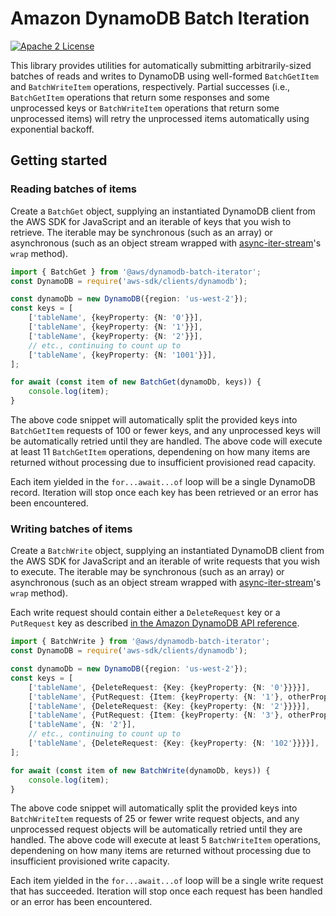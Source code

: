 # Amazon DynamoDB Batch Iteration

[![Apache 2 License](https://img.shields.io/github/license/awslabs/dynamodb-data-mapper-js.svg?style=flat)](http://aws.amazon.com/apache-2-0/)

This library provides utilities for automatically submitting arbitrarily-sized
batches of reads and writes to DynamoDB using well-formed `BatchGetItem` and
`BatchWriteItem` operations, respectively. Partial successes (i.e.,
`BatchGetItem` operations that return some responses and some unprocessed keys
or `BatchWriteItem` operations that return some unprocessed items) will retry
the unprocessed items automatically using exponential backoff.

## Getting started

### Reading batches of items

Create a `BatchGet` object, supplying an instantiated DynamoDB client from the
AWS SDK for JavaScript and an iterable of keys that you wish to retrieve. The
iterable may be synchronous (such as an array) or asynchronous (such as an
object stream wrapped with [async-iter-stream](https://github.com/calvinmetcalf/async-iter-stream)'s
`wrap` method).

```typescript
import { BatchGet } from '@aws/dynamodb-batch-iterator';
const DynamoDB = require('aws-sdk/clients/dynamodb');

const dynamoDb = new DynamoDB({region: 'us-west-2'});
const keys = [
    ['tableName', {keyProperty: {N: '0'}}],
    ['tableName', {keyProperty: {N: '1'}}],
    ['tableName', {keyProperty: {N: '2'}}],
    // etc., continuing to count up to
    ['tableName', {keyProperty: {N: '1001'}}],
];

for await (const item of new BatchGet(dynamoDb, keys)) {
    console.log(item);
}
```

The above code snippet will automatically split the provided keys into
`BatchGetItem` requests of 100 or fewer keys, and any unprocessed keys will be
automatically retried until they are handled. The above code will execute at
least 11 `BatchGetItem` operations, dependening on how many items are returned
without processing due to insufficient provisioned read capacity.

Each item yielded in the `for...await...of` loop will be a single DynamoDB
record. Iteration will stop once each key has been retrieved or an error has
been encountered.

### Writing batches of items

Create a `BatchWrite` object, supplying an instantiated DynamoDB client from the
AWS SDK for JavaScript and an iterable of write requests that you wish to
execute. The iterable may be synchronous (such as an array) or asynchronous
(such as an object stream wrapped with [async-iter-stream](https://github.com/calvinmetcalf/async-iter-stream)'s
`wrap` method).

Each write request should contain either a `DeleteRequest` key or a `PutRequest`
key as described [in the Amazon DynamoDB API reference](http://docs.aws.amazon.com/amazondynamodb/latest/APIReference/API_WriteRequest.html#DDB-Type-WriteRequest-DeleteRequest).

```typescript
import { BatchWrite } from '@aws/dynamodb-batch-iterator';
const DynamoDB = require('aws-sdk/clients/dynamodb');

const dynamoDb = new DynamoDB({region: 'us-west-2'});
const keys = [
    ['tableName', {DeleteRequest: {Key: {keyProperty: {N: '0'}}}}],
    ['tableName', {PutRequest: {Item: {keyProperty: {N: '1'}, otherProperty: {BOOL: false}}}}],
    ['tableName', {DeleteRequest: {Key: {keyProperty: {N: '2'}}}}],
    ['tableName', {PutRequest: {Item: {keyProperty: {N: '3'}, otherProperty: {BOOL: false}}}}],
    ['tableName', {N: '2'}],
    // etc., continuing to count up to
    ['tableName', {DeleteRequest: {Key: {keyProperty: {N: '102'}}}}],
];

for await (const item of new BatchWrite(dynamoDb, keys)) {
    console.log(item);
}
```

The above code snippet will automatically split the provided keys into
`BatchWriteItem` requests of 25 or fewer write request objects, and any
unprocessed request objects will be automatically retried until they are
handled. The above code will execute at least 5 `BatchWriteItem` operations,
dependening on how many items are returned without processing due to
insufficient provisioned write capacity.

Each item yielded in the `for...await...of` loop will be a single write request
that has succeeded. Iteration will stop once each request has been handled or an
error has been encountered.
